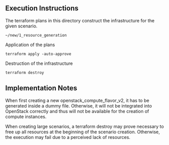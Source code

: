 ## Execution Instructions
The terraform plans in this directory construct the infrastructure for the given scenario.
````
~/new/1_resource_generation
````
Application of the plans
````
terraform apply -auto-approve
````
Destruction of the infrastructure
````
terraform destroy
````

## Implementation Notes
When first creating a new openstack_compute_flavor_v2, it has to be generated inside a dummy file.
Otherwise, it will not be integrated into OpenStack correctly and thus will not be available for the creation of compute instances.

When creating large scenarios, a terraform destroy may prove necessary to free up all resources at the beginning of the scenario creation.
Otherwise, the execution may fail due to a perceived lack of resources.